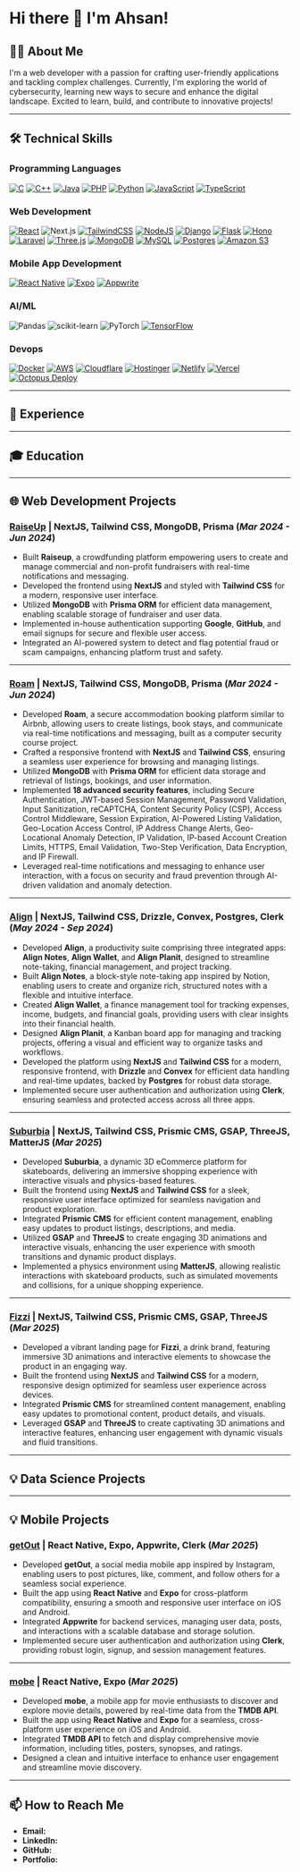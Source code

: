 # Hi there 👋 I'm Ahsan!

## 👨‍💻 About Me
I'm a web developer with a passion for crafting user-friendly applications and tackling complex challenges. Currently, I'm exploring the world of cybersecurity, learning new ways to secure and enhance the digital landscape. Excited to learn, build, and contribute to innovative projects!

---

## 🛠️ Technical Skills

### **Programming Languages**
[![C](https://img.shields.io/badge/C-00599C?logo=c&logoColor=white)](#)
[![C++](https://img.shields.io/badge/C++-%2300599C.svg?logo=c%2B%2B&logoColor=white)](#)
[![Java](https://img.shields.io/badge/-Java-007396?style=flat&logo=java&logoColor=white)](#)
[![PHP](https://img.shields.io/badge/php-%23777BB4.svg?&logo=php&logoColor=white)](#)
[![Python](https://img.shields.io/badge/Python-3776AB?logo=python&logoColor=fff)](#)
[![JavaScript](https://img.shields.io/badge/JavaScript-F7DF1E?logo=javascript&logoColor=000)](#)
[![TypeScript](https://img.shields.io/badge/TypeScript-3178C6?logo=typescript&logoColor=fff)](#)


### **Web Development**
[![React](https://img.shields.io/badge/React-%2320232a.svg?logo=react&logoColor=%2361DAFB)](#)
![Next.js](https://img.shields.io/badge/-Next.js-000000?style=flat&logo=nextdotjs&logoColor=white) 
[![TailwindCSS](https://img.shields.io/badge/Tailwind%20CSS-%2338B2AC.svg?logo=tailwind-css&logoColor=white)](#)
[![NodeJS](https://img.shields.io/badge/Node.js-6DA55F?logo=node.js&logoColor=white)](#)
[![Django](https://img.shields.io/badge/Django-%23092E20.svg?logo=django&logoColor=white)](#)
[![Flask](https://img.shields.io/badge/Flask-000?logo=flask&logoColor=fff)](#)
[![Hono](https://img.shields.io/badge/Hono-E36002?logo=hono&logoColor=fff)](#)
[![Laravel](https://img.shields.io/badge/Laravel-%23FF2D20.svg?logo=laravel&logoColor=white)](#)
[![Three.js](https://img.shields.io/badge/Three.js-000?logo=threedotjs&logoColor=fff)](#)
[![MongoDB](https://img.shields.io/badge/MongoDB-%234ea94b.svg?logo=mongodb&logoColor=white)](#)
[![MySQL](https://img.shields.io/badge/MySQL-4479A1?logo=mysql&logoColor=fff)](#)
[![Postgres](https://img.shields.io/badge/Postgres-%23316192.svg?logo=postgresql&logoColor=white)](#)
[![Amazon S3](https://img.shields.io/badge/Amazon%20S3-FF9900?style=for-the-badge&logo=amazons3&logoColor=white)](#)





### **Mobile App Development**
[![React Native](https://img.shields.io/badge/React_Native-%2320232a.svg?logo=react&logoColor=%2361DAFB)](#)
[![Expo](https://img.shields.io/badge/Expo-000020?logo=expo&logoColor=fff)](#)
[![Appwrite](https://img.shields.io/badge/Appwrite-%23FD366E.svg?style=for-the-badge&logo=appwrite&logoColor=white)](#)

### **AI/ML**
![Pandas](https://img.shields.io/badge/-Pandas-150458?style=flat&logo=pandas&logoColor=white) 
![scikit-learn](https://img.shields.io/badge/-scikit--learn-F7931E?style=flat&logo=scikit-learn&logoColor=white) 
![PyTorch](https://img.shields.io/badge/-PyTorch-EE4C2C?style=flat&logo=pytorch&logoColor=white) 
[![TensorFlow](https://img.shields.io/badge/-TensorFlow-FF6F00?style=flat&logo=tensorflow&logoColor=white)](#) 


### **Devops**
[![Docker](https://img.shields.io/badge/Docker-2496ED?logo=docker&logoColor=fff)](#)
[![AWS](https://img.shields.io/badge/AWS-%23FF9900.svg?logo=amazon-web-services&logoColor=white)](#)
[![Cloudflare](https://img.shields.io/badge/Cloudflare-F38020?logo=Cloudflare&logoColor=white)](#)
[![Hostinger](https://img.shields.io/badge/Hostinger-673DE6?logo=hostinger&logoColor=fff)](#)
[![Netlify](https://img.shields.io/badge/Netlify-%23000000.svg?logo=netlify&logoColor=#00C7B7)](#)
[![Vercel](https://img.shields.io/badge/Vercel-%23000000.svg?logo=vercel&logoColor=white)](#)
[![Octopus Deploy](https://img.shields.io/badge/octopus%20deploy-0D80D8?style=for-the-badge&logo=octopusdeploy&logoColor=white)](#)




---

## 💼 Experience

---

## 🎓 Education

---

## 🌐 Web Development Projects

### **[RaiseUp](https://github.com/draudrichman/raiseup_sad) | NextJS, Tailwind CSS, MongoDB, Prisma** (_Mar 2024 - Jun 2024_)

- Built **Raiseup**, a crowdfunding platform empowering users to create and manage commercial and non-profit fundraisers with real-time notifications and messaging.
- Developed the frontend using **NextJS** and styled with **Tailwind CSS** for a modern, responsive user interface.
- Utilized **MongoDB** with **Prisma ORM** for efficient data management, enabling scalable storage of fundraiser and user data.
- Implemented in-house authentication supporting **Google**, **GitHub**, and email signups for secure and flexible user access.
- Integrated an AI-powered system to detect and flag potential fraud or scam campaigns, enhancing platform trust and safety.

---

### **[Roam](https://github.com/draudrichman/compsecurityproject) | NextJS, Tailwind CSS, MongoDB, Prisma** (_Mar 2024 - Jun 2024_)

- Developed **Roam**, a secure accommodation booking platform similar to Airbnb, allowing users to create listings, book stays, and communicate via real-time notifications and messaging, built as a computer security course project.
- Crafted a responsive frontend with **NextJS** and **Tailwind CSS**, ensuring a seamless user experience for browsing and managing listings.
- Utilized **MongoDB** with **Prisma ORM** for efficient data storage and retrieval of listings, bookings, and user information.
- Implemented **18 advanced security features**, including Secure Authentication, JWT-based Session Management, Password Validation, Input Sanitization, reCAPTCHA, Content Security Policy (CSP), Access Control Middleware, Session Expiration, AI-Powered Listing Validation, Geo-Location Access Control, IP Address Change Alerts, Geo-Locational Anomaly Detection, IP Validation, IP-based Account Creation Limits, HTTPS, Email Validation, Two-Step Verification, Data Encryption, and IP Firewall.
- Leveraged real-time notifications and messaging to enhance user interaction, with a focus on security and fraud prevention through AI-driven validation and anomaly detection.

---

### **[Align](https://github.com/draudrichman/align-all) | NextJS, Tailwind CSS, Drizzle, Convex, Postgres, Clerk** (_May 2024 - Sep 2024_)

- Developed **Align**, a productivity suite comprising three integrated apps: **Align Notes**, **Align Wallet**, and **Align Planit**, designed to streamline note-taking, financial management, and project tracking.
- Built **Align Notes**, a block-style note-taking app inspired by Notion, enabling users to create and organize rich, structured notes with a flexible and intuitive interface.
- Created **Align Wallet**, a finance management tool for tracking expenses, income, budgets, and financial goals, providing users with clear insights into their financial health.
- Designed **Align Planit**, a Kanban board app for managing and tracking projects, offering a visual and efficient way to organize tasks and workflows.
- Developed the platform using **NextJS** and **Tailwind CSS** for a modern, responsive frontend, with **Drizzle** and **Convex** for efficient data handling and real-time updates, backed by **Postgres** for robust data storage.
- Implemented secure user authentication and authorization using **Clerk**, ensuring seamless and protected access across all three apps.

---

### **[Suburbia](https://github.com/draudrichman/suburbia-skateboard/) | NextJS, Tailwind CSS, Prismic CMS, GSAP, ThreeJS, MatterJS** (_Mar 2025_)

- Developed **Suburbia**, a dynamic 3D eCommerce platform for skateboards, delivering an immersive shopping experience with interactive visuals and physics-based features.
- Built the frontend using **NextJS** and **Tailwind CSS** for a sleek, responsive user interface optimized for seamless navigation and product exploration.
- Integrated **Prismic CMS** for efficient content management, enabling easy updates to product listings, descriptions, and media.
- Utilized **GSAP** and **ThreeJS** to create engaging 3D animations and interactive visuals, enhancing the user experience with smooth transitions and dynamic product displays.
- Implemented a physics environment using **MatterJS**, allowing realistic interactions with skateboard products, such as simulated movements and collisions, for a unique shopping experience.

---

### **[Fizzi](https://github.com/draudrichman/fizzi-dris) | NextJS, Tailwind CSS, Prismic CMS, GSAP, ThreeJS** (_Mar 2025_)

- Developed a vibrant landing page for **Fizzi**, a drink brand, featuring immersive 3D animations and interactive elements to showcase the product in an engaging way.
- Built the frontend using **NextJS** and **Tailwind CSS** for a modern, responsive design optimized for seamless user experience across devices.
- Integrated **Prismic CMS** for streamlined content management, enabling easy updates to promotional content, product details, and visuals.
- Leveraged **GSAP** and **ThreeJS** to create captivating 3D animations and interactive features, enhancing user engagement with dynamic visuals and fluid transitions.


---
## 💡 Data Science Projects



---

## 💡 Mobile Projects

### **[getOut](https://github.com/draudrichman/getOut) | React Native, Expo, Appwrite, Clerk** (_Mar 2025_)
- Developed **getOut**, a social media mobile app inspired by Instagram, enabling users to post pictures, like, comment, and follow others for a seamless social experience.
- Built the app using **React Native** and **Expo** for cross-platform compatibility, ensuring a smooth and responsive user interface on iOS and Android.
- Integrated **Appwrite** for backend services, managing user data, posts, and interactions with a scalable database and storage solution.
- Implemented secure user authentication and authorization using **Clerk**, providing robust login, signup, and session management features.

---

### **[mobe](https://github.com/draudrichman/movie-app) | React Native, Expo** (_Mar 2025_)
- Developed **mobe**, a mobile app for movie enthusiasts to discover and explore movie details, powered by real-time data from the **TMDB API**.
- Built the app using **React Native** and **Expo** for a seamless, cross-platform user experience on iOS and Android.
- Integrated **TMDB API** to fetch and display comprehensive movie information, including titles, posters, synopses, and ratings.
- Designed a clean and intuitive interface to enhance user engagement and streamline movie discovery.

---

## 📫 How to Reach Me
- **Email:** 
- **LinkedIn:**  
- **GitHub:** 
- **Portfolio:** 
